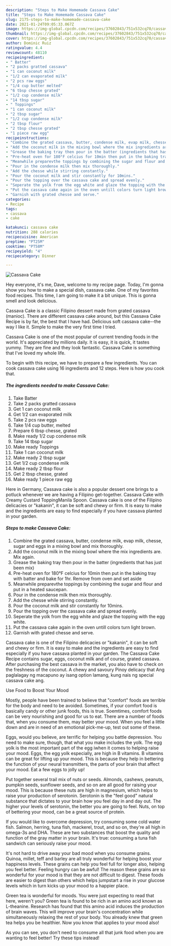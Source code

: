 ```yaml
---
description: "Steps to Make Homemade Cassava Cake"
title: "Steps to Make Homemade Cassava Cake"
slug: 2175-steps-to-make-homemade-cassava-cake
date: 2021-01-24T09:05:33.067Z
image: https://img-global.cpcdn.com/recipes/37602843/751x532cq70/cassava-cake-recipe-main-photo.jpg
thumbnail: https://img-global.cpcdn.com/recipes/37602843/751x532cq70/cassava-cake-recipe-main-photo.jpg
cover: https://img-global.cpcdn.com/recipes/37602843/751x532cq70/cassava-cake-recipe-main-photo.jpg
author: Dominic Ruiz
ratingvalue: 4.4
reviewcount: 48110
recipeingredient:
- " Batter"
- "2 packs gratted cassava"
- "1 can coconut milk"
- "1/2 can evaporated milk"
- "2 pcs raw eggs"
- "1/4 cup butter melted"
- "6 tbsp chesse grated"
- "1/2 cup condense milk"
- "14 tbsp sugar"
- " Toppings"
- "1 can coconut milk"
- "2 tbsp sugar"
- "1/2 cup condense milk"
- "2 tbsp flour"
- "2 tbsp chesse grated"
- "1 piece raw egg"
recipeinstructions:
- "Combine the grated cassava, butter, condense milk, evap milk, chesse, sugar and eggs in a mixing bowl and mix thoroughly."
- "Add the coconut milk in the mixing bowl where the mix ingredients are. Mix again."
- "Grease the baking tray then pour in the batter (ingredients that has just been mix)"
- "Pre-heat oven for 180°F celcius for 10min then put in the baking tray with batter and bake for 1hr. Remove from oven and set aside"
- "Meanwhile preparevthe toppings by combining the sugar and flour and put in a heated saucepan."
- "Pour in the condense milk then mix thoroughly."
- "Add the chesse while stirring constantly."
- "Pour the coconut milk and stir constantly for 10mins."
- "Pour the topping over the cassava cake and spread evenly."
- "Seperate the yolk from the egg white and glaze the topping with the egg white."
- "Put the cassava cake again in the oven untill colors turn light brown."
- "Garnish with grated chesse and serve."
categories:
- Recipe
tags:
- cassava
- cake

katakunci: cassava cake 
nutrition: 288 calories
recipecuisine: American
preptime: "PT25M"
cooktime: "PT58M"
recipeyield: "4"
recipecategory: Dinner

---
```



![Cassava Cake](https://img-global.cpcdn.com/recipes/37602843/751x532cq70/cassava-cake-recipe-main-photo.jpg)

Hey everyone, it's me, Dave, welcome to my recipe page. Today, I'm gonna show you how to make a special dish, cassava cake. One of my favorites food recipes. This time, I am going to make it a bit unique. This is gonna smell and look delicious.

Cassava Cake is a classic Filipino dessert made from grated cassava (manioc). There are different cassava cake around, but this Cassava Cake Recipe is by far, the best that I have had. Delicious soft cassava cake--the way I like it. Simple to make the very first time I tried.

Cassava Cake is one of the most popular of current trending foods in the world. It's appreciated by millions daily. It is easy, it is quick, it tastes yummy. They are fine and they look fantastic. Cassava Cake is something that I've loved my whole life.


To begin with this recipe, we have to prepare a few ingredients. You can cook cassava cake using 16 ingredients and 12 steps. Here is how you cook that.

<!--inarticleads1-->

##### The ingredients needed to make Cassava Cake:

1. Take  Batter
1. Take 2 packs gratted cassava
1. Get 1 can coconut milk
1. Get 1/2 can evaporated milk
1. Take 2 pcs raw eggs
1. Take 1/4 cup butter, melted
1. Prepare 6 tbsp chesse, grated
1. Make ready 1/2 cup condense milk
1. Take 14 tbsp sugar
1. Make ready  Toppings
1. Take 1 can coconut milk
1. Make ready 2 tbsp sugar
1. Get 1/2 cup condense milk
1. Make ready 2 tbsp flour
1. Get 2 tbsp chesse, grated
1. Make ready 1 piece raw egg


Here in Germany, Cassava cake is also a popular dessert one brings to a potluck whenever we are having a Filipino get-together. Cassava Cake with Creamy Custard ToppingManila Spoon. Cassava cake is one of the Filipino delicacies or &#34;kakanin&#34;, it can be soft and chewy or firm. It is easy to make and the ingredients are easy to find especially if you have cassava planted in your garden. 

<!--inarticleads2-->

##### Steps to make Cassava Cake:

1. Combine the grated cassava, butter, condense milk, evap milk, chesse, sugar and eggs in a mixing bowl and mix thoroughly.
1. Add the coconut milk in the mixing bowl where the mix ingredients are. Mix again.
1. Grease the baking tray then pour in the batter (ingredients that has just been mix)
1. Pre-heat oven for 180°F celcius for 10min then put in the baking tray with batter and bake for 1hr. Remove from oven and set aside
1. Meanwhile preparevthe toppings by combining the sugar and flour and put in a heated saucepan.
1. Pour in the condense milk then mix thoroughly.
1. Add the chesse while stirring constantly.
1. Pour the coconut milk and stir constantly for 10mins.
1. Pour the topping over the cassava cake and spread evenly.
1. Seperate the yolk from the egg white and glaze the topping with the egg white.
1. Put the cassava cake again in the oven untill colors turn light brown.
1. Garnish with grated chesse and serve.


Cassava cake is one of the Filipino delicacies or &#34;kakanin&#34;, it can be soft and chewy or firm. It is easy to make and the ingredients are easy to find especially if you have cassava planted in your garden. The Cassava Cake Recipe contains sugar, eggs, coconut milk and of course, grated cassava. After purchasing the best cassava in the market, you also have to check on the freshness of the coconut. A chewy and savoury Pinoy delicacy that Ang paglalagay ng macapuno ay isang option lamang, kung nais ng special cassava cake ang. 

Use Food to Boost Your Mood


Mostly, people have been trained to believe that "comfort" foods are terrible for the body and need to be avoided. Sometimes, if your comfort food is basically candy or other junk foods, this is true. Soemtimes, comfort foods can be very nourishing and good for us to eat. There are a number of foods that, when you consume them, may better your mood. When you feel a little down and are in need of an emotional pick-me-up, test out some of these.

Eggs, would you believe, are terrific for helping you battle depression. You need to make sure, though, that what you make includes the yolk. The egg yolk is the most important part of the egg iwhen it comes to helping raise your mood. Eggs, the egg yolk especially, are high in B vitamins. B vitamins can be great for lifting up your mood. This is because they help in bettering the function of your neural transmitters, the parts of your brain that affect your mood. Eat a few eggs to jolly up!

Put together several trail mix of nuts or seeds. Almonds, cashews, peanuts, pumpkin seeds, sunflower seeds, and so on are all good for raising your mood. This is because these nuts are high in magnesium, which helps to raise your production of serotonin. Serotonin is the "feel good" natural substance that dictates to your brain how you feel day in and day out. The higher your levels of serotonin, the better you are going to feel. Nuts, on top of bettering your mood, can be a great source of protein.

If you would like to overcome depression, try consuming some cold water fish. Salmon, herring, tuna fish, mackerel, trout, and so on, they're all high in omega-3s and DHA. These are two substances that boost the quality and function of the gray matter in your brain. It's true: consuming a tuna fish sandwich can seriously raise your mood. 

It's not hard to drive away your bad mood when you consume grains. Quinoa, millet, teff and barley are all truly wonderful for helping boost your happiness levels. These grains can help you feel full for longer also, helping you feel better. Feeling hungry can be awful! The reason these grains are so wonderful for your mood is that they are not difficult to digest. These foods are easier to digest than others which helps jumpstart a rise in your glucose levels which in turn kicks up your mood to a happier place.

Green tea is wonderful for moods. You were just expecting to read that here, weren't you? Green tea is found to be rich in an amino acid known as L-theanine. Research has found that this amino acid induces the production of brain waves. This will improve your brain's concentration while simultaneously relaxing the rest of your body. You already knew that green tea helps you be healthier. Now you know that applies to your mood also!

As you can see, you don't need to consume all that junk food when you are wanting to feel better! Try  these tips  instead!

